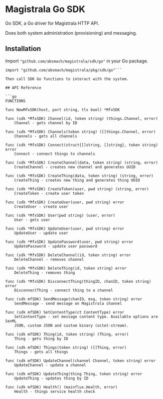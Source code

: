 # Magistrala Go SDK

Go SDK, a Go driver for Magistrala HTTP API.

Does both system administration (provisioning) and messaging.

## Installation
Import `"github.com/absmach/magistrala/sdk/go"` in your Go package.

```
import "github.com/absmach/magistrala/pkg/sdk/go"```

Then call SDK Go functions to interact with the system.

## API Reference

```go
FUNCTIONS

func NewMfxSDK(host, port string, tls bool) *MfxSDK

func (sdk *MfxSDK) Channel(id, token string) (things.Channel, error)
    Channel - gets channel by ID

func (sdk *MfxSDK) Channels(token string) ([]things.Channel, error)
    Channels - gets all channels

func (sdk *MfxSDK) Connect(struct{[]string, []string}, token string) error
    Connect - connect things to channels

func (sdk *MfxSDK) CreateChannel(data, token string) (string, error)
    CreateChannel - creates new channel and generates UUID

func (sdk *MfxSDK) CreateThing(data, token string) (string, error)
    CreateThing - creates new thing and generates thing UUID

func (sdk *MfxSDK) CreateToken(user, pwd string) (string, error)
    CreateToken - create user token

func (sdk *MfxSDK) CreateUser(user, pwd string) error
    CreateUser - create user

func (sdk *MfxSDK) User(pwd string) (user, error)
    User - gets user

func (sdk *MfxSDK) UpdateUser(user, pwd string) error
    UpdateUser - update user

func (sdk *MfxSDK) UpdatePassword(user, pwd string) error
    UpdatePassword - update user password

func (sdk *MfxSDK) DeleteChannel(id, token string) error
    DeleteChannel - removes channel

func (sdk *MfxSDK) DeleteThing(id, token string) error
    DeleteThing - removes thing

func (sdk *MfxSDK) DisconnectThing(thingID, chanID, token string) error
    DisconnectThing - connect thing to a channel

func (sdk mfSDK) SendMessage(chanID, msg, token string) error
    SendMessage - send message on Magistrala channel

func (sdk mfSDK) SetContentType(ct ContentType) error
    SetContentType - set message content type. Available options are SenML
    JSON, custom JSON and custom binary (octet-stream).

func (sdk mfSDK) Thing(id, token string) (Thing, error)
    Thing - gets thing by ID

func (sdk mfSDK) Things(token string) ([]Thing, error)
    Things - gets all things

func (sdk mfSDK) UpdateChannel(channel Channel, token string) error
    UpdateChannel - update a channel

func (sdk mfSDK) UpdateThing(thing Thing, token string) error
    UpdateThing - updates thing by ID

func (sdk mfSDK) Health() (mainflux.Health, error)
    Health - things service health check
```

